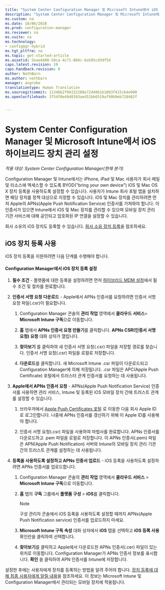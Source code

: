 ```yaml
---
title: "System Center Configuration Manager 및 Microsoft Intune에서 iOS 및 Mac 하이브리드 장치 관리 설정"
description: "System Center Configuration Manager 및 Microsoft Intune에서 iOS 장치 관리 설정"
ms.custom: na
ms.date: 10/06/2016
ms.prod: configuration-manager
ms.reviewer: na
ms.suite: na
ms.technology:
- configmgr-hybrid
ms.tgt_pltfrm: na
ms.topic: get-started-article
ms.assetid: 5eae4400-58ca-4c71-804c-6a585cd3df5d
caps.latest.revision: 10
caps.handback.revision: 0
author: NathBarn
ms.author: nathbarn
manager: angrobe
translationtype: Human Translation
ms.sourcegitcommit: 1134bb2f04152288e72d40b1b1083f415cb4e900
ms.openlocfilehash: 3754f0e49d8393aed51bb6519af99b9eb728402f


---
```

# <a name="set-up-ios-hybrid-device-management-with-system-center-configuration-manager-and-microsoft-intune"></a>System Center Configuration Manager 및 Microsoft Intune에서 iOS 하이브리드 장치 관리 설정

*적용 대상: System Center Configuration Manager(현재 분기)*

Configuration Manager 및 Intune에서는 iPhone, iPad 및 Mac 사용자가 회사 메일 및 리소스에 액세스할 수 있도록 BYOD("bring your own device") iOS 및 Mac OS X 장치 등록을 사용하도록 설정할 수 있습니다. 사용자가 Intune 회사 포털 앱을 설치하면 해당 장치를 정책 대상으로 지정할 수 있습니다. iOS 및 Mac 장치를 관리하려면 먼저 Apple의 APNs(Apple Push Notification Service) 인증서를 가져와야 합니다. 이 인증서가 있으면 Intune에서 iOS 및 Mac 장치를 관리할 수 있으며 모바일 장치 관리 기관 서비스에 대해 공인되고 암호화된 IP 연결을 설정할 수 있습니다.  

 회사 소유의 iOS 장치도 등록할 수 있습니다.  [회사 소유 장치 등록](enroll-company-owned-devices.md)을 참조하세요.  

## <a name="enable-ios-device-enrollment"></a>iOS 장치 등록 사용  
 iOS 장치 등록을 지원하려면 다음 단계를 수행해야 합니다.  

#### <a name="set-up-ios-device-enrollment-in-configuration-manager"></a>Configuration Manager에서 iOS 장치 등록 설정  

1.  **필수 조건** - 플랫폼에 대한 등록을 설정하려면 먼저 [하이브리드 MDM 설정](setup-hybrid-mdm.md)에서 필수 조건 및 절차를 완료합니다.    

2.  **인증서 서명 요청 다운로드** - Apple에서 APNs 인증서를 요청하려면 인증서 서명 요청 파일(.csr)이 필요합니다.  

    1.  Configuration Manager 콘솔의 **관리 작업** 영역에서 **클라우드 서비스**> **Microsoft Intune 구독**으로 이동합니다.  

    2.  **홈** 탭에서 **APNs 인증서 요청 만들기**를 클릭합니다. **APNs CSR(인증서 서명 요청) 요청** 대화 상자가 열립니다.  

    3.  **찾아보기** 를 클릭하여 새 인증서 서명 요청(.csr) 파일을 저장할 경로를 찾습니다. 인증서 서명 요청(.csr) 파일을 로컬로 저장합니다.  

    4.  **다운로드**를 클릭합니다. 새 Microsoft Intune .csr 파일이 다운로드되고 Configuration Manager에 의해 저장됩니다. .csr 파일은 APC(Apple Push Certificate) 포털에서 트러스터 관계 인증서를 요청하는 데 사용됩니다.  

3.  **Apple에서 APNs 인증서 요청** - APNs(Apple Push Notification Service) 인증서를 사용하면 관리 서비스, Intune 및 등록된 iOS 모바일 장치 간에 트러스트 관계를 설정할 수 있습니다.  

    1.  브라우저에서 [Apple Push Certificates 포털](http://go.microsoft.com/fwlink/?LinkId=269844) 로 이동한 다음 회사 Apple ID로 로그인합니다. 나중에 APNs 인증서를 갱신하기 위해 이 Apple ID를 사용해야 합니다.  

    2.  인증서 서명 요청(.csr) 파일을 사용하여 마법사를 완료합니다. APNs 인증서를 다운로드하고 .pem 파일을 로컬로 저장합니다. 이 APNs 인증서(.pem) 파일은 APN(Apple Push Notification) 서버와 Intune의 모바일 장치 관리 기관 간의 트러스트 관계를 설정하는 데 사용됩니다.  

4.  **등록을 사용하도록 설정하고 APNs 인증서 업로드** - iOS 등록을 사용하도록 설정하려면 APNs 인증서를 업로드합니다.  

    1.  Configuration Manager 콘솔의 **관리 작업** 영역에서 **클라우드 서비스** > **Microsoft Intune 구독**으로 이동합니다.  

    2.  **홈** 탭의 **구독** 그룹에서 **플랫폼 구성** > **iOS**를 클릭합니다.  

        > [!NOTE]  
        >  구성 관리자 콘솔에서 iOS 등록을 사용하도록 설정할 때까지 APNs(Apple Push Notification service) 인증서를 업로드하지 마세요.  

    3.  **Microsoft Intune 구독 속성** 대화 상자에서 **iOS** 탭을 선택하고 **iOS 등록 사용** 확인란을 클릭하여 선택합니다.  

    4.  **찾아보기**를 클릭하고 Apple에서 다운로드한 APNs 인증서(.cer) 파일이 있는 위치로 이동합니다. Configuration Manager가 APNs 인증서 정보를 표시합니다. **확인** 을 클릭하여 APN 인증서를 Intune에 저장합니다.  

 설정한 후에는 사용자에게 장치를 등록하는 방법을 알려 주어야 합니다. [장치 등록에 대해 최종 사용자에게 알릴 내용](https://docs.microsoft.com/intune/deploy-use/what-to-tell-your-end-users-about-using-microsoft-intune)을 참조하세요. 이 정보는 Microsoft Intune 및 Configuration Manager에서 관리되는 모바일 장치에 적용됩니다.



<!--HONumber=Nov16_HO1-->



